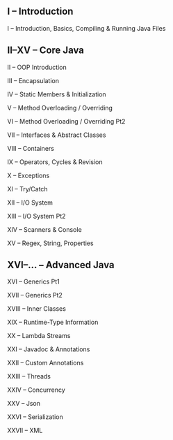 ## I – Introduction
I – Introduction, Basics, Compiling & Running Java Files

## II–XV – Core Java
II – OOP Introduction

III – Encapsulation

IV – Static Members & Initialization

V – Method Overloading / Overriding

VI – Method Overloading / Overriding Pt2

VII – Interfaces & Abstract Classes

VIII – Containers

IX – Operators, Cycles & Revision

X – Exceptions

XI – Try/Catch

XII – I/O System

XIII – I/O System Pt2

XIV – Scanners & Console

XV – Regex, String, Properties

## XVI–... – Advanced Java
XVI – Generics Pt1

XVII – Generics Pt2

XVIII – Inner Classes

XIX – Runtime-Type Information

XX – Lambda Streams

XXI – Javadoc & Annotations 

XXII – Custom Annotations

XXIII – Threads

XXIV – Concurrency

XXV – Json

XXVI – Serialization

XXVII – XML

